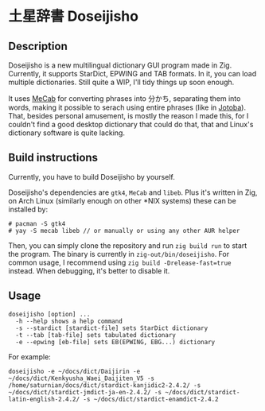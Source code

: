 # 土星辞書 Doseijisho

## Description

Doseijisho is a new multilingual dictionary GUI program made in Zig. Currently, it supports StarDict, EPWING and TAB formats. In it, you can load multiple dictionaries. Still quite a WIP, I'll tidy things up soon enough.

It uses [MeCab](https://taku910.github.io/mecab/) for converting phrases into 分かち, separating them into words, making it possible to serach using entire phrases (like in [Jotoba](https://jotoba.de/)). That, besides personal amusement, is mostly the reason I made this, for I couldn't find a good desktop dictionary that could do that, that and Linux's dictionary software is quite lacking.

## Build instructions

Currently, you have to build Doseijisho by yourself.

Doseijisho's dependencies are `gtk4`, `MeCab` and `libeb`. Plus it's written in Zig, on Arch Linux (similarly enough on other *NIX systems) these can be installed by:

```
# pacman -S gtk4
# yay -S mecab libeb // or manually or using any other AUR helper
```

Then, you can simply clone the repository and run `zig build run` to start the program. The binary is currently in `zig-out/bin/doseijisho`.
For common usage, I recommend using `zig build -Drelease-fast=true` instead. When debugging, it's better to disable it.

## Usage

```
doseijisho [option] ...
  -h --help shows a help command
  -s --stardict [stardict-file] sets StarDict dictionary
  -t --tab [tab-file] sets tabulated dictionary
  -e --epwing [eb-file] sets EB(EPWING, EBG...) dictionary
```

For example:
```
doseijisho -e ~/docs/dict/Daijirin -e ~/docs/dict/Kenkyusha_Waei_Daijiten_V5 -s /home/saturnian/docs/dict/stardict-kanjidic2-2.4.2/ -s ~/docs/dict/stardict-jmdict-ja-en-2.4.2/ -s ~/docs/dict/stardict-latin-english-2.4.2/ -s ~/docs/dict/stardict-enamdict-2.4.2
```
